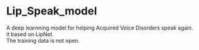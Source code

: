 # Lip_Speak_model

A deep learnning model for helping Acquired Voice Disorders speak again. it based on LipNet.  
The training data is not open.
